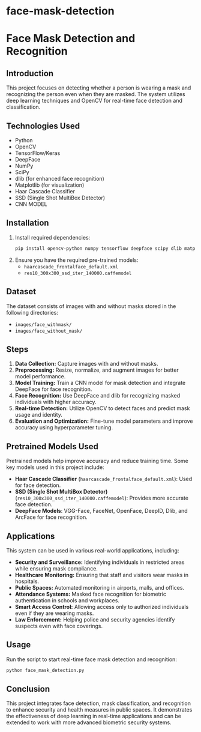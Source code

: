 # face-mask-detection

# Face Mask Detection and Recognition

## Introduction
This project focuses on detecting whether a person is wearing a mask and recognizing the person even when they are masked. The system utilizes deep learning techniques and OpenCV for real-time face detection and classification.

## Technologies Used
- Python
- OpenCV
- TensorFlow/Keras
- DeepFace
- NumPy
- SciPy
- dlib (for enhanced face recognition)
- Matplotlib (for visualization)
- Haar Cascade Classifier
- SSD (Single Shot MultiBox Detector)
- CNN MODEL

## Installation
1. Install required dependencies:
   ```bash
   pip install opencv-python numpy tensorflow deepface scipy dlib matplotlib
   ```
2. Ensure you have the required pre-trained models:
   - `haarcascade_frontalface_default.xml`
   - `res10_300x300_ssd_iter_140000.caffemodel`
   
## Dataset
The dataset consists of images with and without masks stored in the following directories:
- `images/face_withmask/`
- `images/face_without_mask/`

## Steps
1. **Data Collection:** Capture images with and without masks.
2. **Preprocessing:** Resize, normalize, and augment images for better model performance.
3. **Model Training:** Train a CNN model for mask detection and integrate DeepFace for face recognition.
4. **Face Recognition:** Use DeepFace and dlib for recognizing masked individuals with higher accuracy.
5. **Real-time Detection:** Utilize OpenCV to detect faces and predict mask usage and identity.
6. **Evaluation and Optimization:** Fine-tune model parameters and improve accuracy using hyperparameter tuning.

## Pretrained Models Used
Pretrained models help improve accuracy and reduce training time. Some key models used in this project include:
- **Haar Cascade Classifier** (`haarcascade_frontalface_default.xml`): Used for face detection.
- **SSD (Single Shot MultiBox Detector)** (`res10_300x300_ssd_iter_140000.caffemodel`): Provides more accurate face detection.
- **DeepFace Models**: VGG-Face, FaceNet, OpenFace, DeepID, Dlib, and ArcFace for face recognition.

## Applications
This system can be used in various real-world applications, including:
- **Security and Surveillance:** Identifying individuals in restricted areas while ensuring mask compliance.
- **Healthcare Monitoring:** Ensuring that staff and visitors wear masks in hospitals.
- **Public Spaces:** Automated monitoring in airports, malls, and offices.
- **Attendance Systems:** Masked face recognition for biometric authentication in schools and workplaces.
- **Smart Access Control:** Allowing access only to authorized individuals even if they are wearing masks.
- **Law Enforcement:** Helping police and security agencies identify suspects even with face coverings.

## Usage
Run the script to start real-time face mask detection and recognition:
```bash
python face_mask_detection.py
```

## Conclusion
This project integrates face detection, mask classification, and recognition to enhance security and health measures in public spaces. It demonstrates the effectiveness of deep learning in real-time applications and can be extended to work with more advanced biometric security systems.




